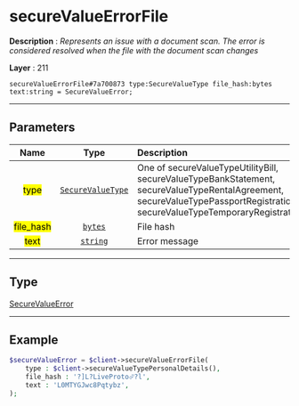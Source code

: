 # secureValueErrorFile

**Description** : *Represents an issue with a document scan. The error is considered resolved when the file with the document scan changes*

**Layer** : 211

```tl
secureValueErrorFile#7a700873 type:SecureValueType file_hash:bytes text:string = SecureValueError;
```

---

## Parameters

| Name | Type | Description |
| :---: | :---: | :--- |
| <mark>type</mark> | [`SecureValueType`](type/SecureValueType) | One of secureValueTypeUtilityBill, secureValueTypeBankStatement, secureValueTypeRentalAgreement, secureValueTypePassportRegistration, secureValueTypeTemporaryRegistration |
| <mark>file_hash</mark> | [`bytes`](type/bytes) | File hash |
| <mark>text</mark> | [`string`](type/string) | Error message |

---

## Type

[SecureValueError](type/SecureValueError)

---

## Example

```php
$secureValueError = $client->secureValueErrorFile(
	type : $client->secureValueTypePersonalDetails(),
	file_hash : '?]L?LiveProto⮰?l',
	text : 'L0MTYGJwc8Pqtybz',
);
```